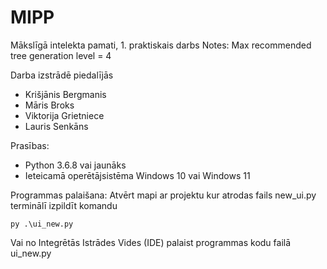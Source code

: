 # MIPP
Mākslīgā intelekta pamati, 1. praktiskais darbs
Notes: Max recommended tree generation level = 4

Darba izstrādē piedalījās 
* Krišjānis Bergmanis
* Māris Broks
* Viktorija Grietniece
* Lauris Senkāns


Prasības:
* Python 3.6.8 vai jaunāks 
* Ieteicamā operētājsistēma Windows 10 vai Windows 11

Programmas palaišana:
Atvērt mapi ar projektu kur atrodas fails new_ui.py
terminālī izpildīt komandu
```shell
py .\ui_new.py
```
Vai no Integrētās Istrādes Vides (IDE) palaist programmas kodu failā ui_new.py
